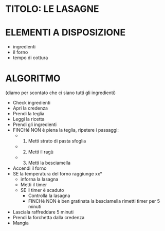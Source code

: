 # TITOLO: LE LASAGNE

# ELEMENTI A DISPOSIZIONE

- ingredienti
- il forno
- tempo di cottura

# ALGORITMO

(diamo per scontato che ci siano tutti gli ingredienti)

- Check ingredienti
- Apri la credenza
- Prendi la teglia
- Leggi la ricetta
- Prendi gli ingredienti
- FINCHé NON è piena la teglia, ripetere i passaggi:
  - 1. Metti strato di pasta sfoglia
  - 2. Metti il ragù
  - 3. Metti la besciamella
- Accendi il forno
- SE la temperatura del forno raggiunge xx°
  - inforna la lasagna
  - Metti il timer
  - SE il timer è scaduto
    - Controlla la lasagna
    - FINCHè NON è ben gratinata la besciamella
      rimetti timer per 5 minuti
- Lasciala raffreddare 5 minuti
- Prendi la forchetta dalla credenza
- Mangia
